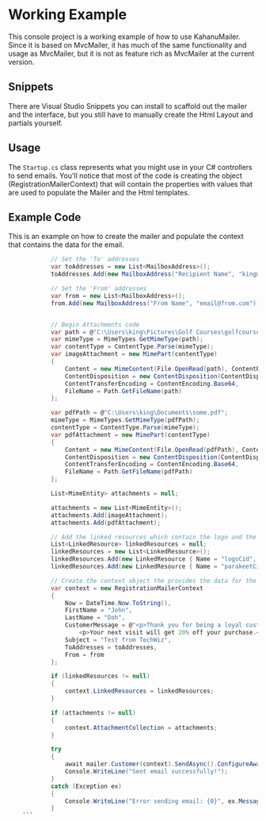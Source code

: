 ﻿# Working Example
This console project is a working example of how to use KahanuMailer.  Since it is based on MvcMailer, it has much of the same functionality and usage as MvcMailer, but it is not as feature rich as MvcMailer at the current version.

## Snippets
There are Visual Studio Snippets you can install to scaffold out the mailer and the interface, but you still have to manually create the Html Layout and partials yourself.

## Usage
The `Startup.cs` class represents what you might use in your C# controllers to send emails.  You'll notice that most of the code is creating the object (RegistrationMailerContext) that will contain the properties with values that are used to populate the Mailer and the Html templates.

## Example Code 
This is an example on how to create the mailer and populate the context that contains the data for the email.

```csharp
            // Set the 'To' addresses
            var toAddresses = new List<MailboxAddress>();
            toAddresses.Add(new MailboxAddress("Recipient Name", "king@gizmobeach.com"));

            // Set the 'From' addresses
            var from = new List<MailboxAddress>();
            from.Add(new MailboxAddress("From Name", "email@from.com"));


            // Begin Attachments code
            var path = @"C:\Users\king\Pictures\Golf Courses\golfcourse.jpg";
            var mimeType = MimeTypes.GetMimeType(path);
            var contentType = ContentType.Parse(mimeType);
            var imageAttachment = new MimePart(contentType)
            {
                Content = new MimeContent(File.OpenRead(path), ContentEncoding.Default),
                ContentDisposition = new ContentDisposition(ContentDisposition.Attachment),
                ContentTransferEncoding = ContentEncoding.Base64,
                FileName = Path.GetFileName(path)
            };

            var pdfPath = @"C:\Users\king\Documents\some.pdf";
            mimeType = MimeTypes.GetMimeType(pdfPath);
            contentType = ContentType.Parse(mimeType);
            var pdfAttachment = new MimePart(contentType)
            {
                Content = new MimeContent(File.OpenRead(pdfPath), ContentEncoding.Default),
                ContentDisposition = new ContentDisposition(ContentDisposition.Attachment),
                ContentTransferEncoding = ContentEncoding.Base64,
                FileName = Path.GetFileName(pdfPath)
            };

            List<MimeEntity> attachments = null;

            attachments = new List<MimeEntity>();
            attachments.Add(imageAttachment);
            attachments.Add(pdfAttachment);

            // Add the linked resources which contain the logo and the image in the email content.
            List<LinkedResource> linkedResources = null;
            linkedResources = new List<LinkedResource>();
            linkedResources.Add(new LinkedResource { Name = "logoCid", Cid="techwizLogo", Path = @"C:\Users\king\source\repos\KahanuMailer\ConsoleApp1\Views\RegistrationMailer\techwiz-logo.png" });
            linkedResources.Add(new LinkedResource { Name = "parakeetCid", Cid = "parakeet", Path = @"C:\Users\king\source\repos\KahanuMailer\ConsoleApp1\Views\RegistrationMailer\parakeet.png" });

            // Create the context object the provides the data for the email template.
            var context = new RegistrationMailerContext
            {
                Now = DateTime.Now.ToString(),
                FirstName = "John",
                LastName = "Doh",
                CustomerMessage = @"<p>Thank you for being a loyal customer.</p>
                    <p>Your next visit will get 20% off your purchase.</p>",
                Subject = "Test from TechWiz",
                ToAddresses = toAddresses,
                From = from
            };

            if (linkedResources != null)
            {
                context.LinkedResources = linkedResources;
            }

            if (attachments != null)
            {
                context.AttachmentCollection = attachments;
            }

            try
            {
                await mailer.Customer(context).SendAsync().ConfigureAwait(false);
                Console.WriteLine("Sent email successfully!");
            }
            catch (Exception ex)
            {
                Console.WriteLine("Error sending email: {0}", ex.Message);
            }
    ```